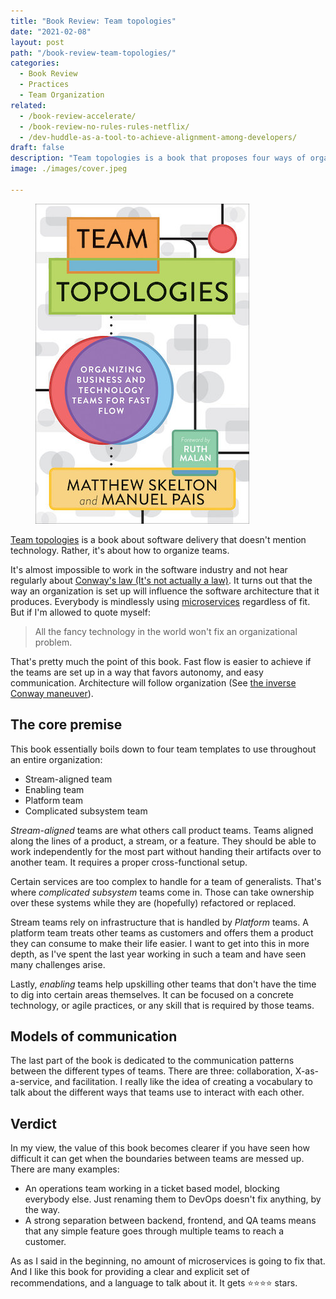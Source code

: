 ```yaml
---
title: "Book Review: Team topologies"
date: "2021-02-08"
layout: post
path: "/book-review-team-topologies/"
categories:
  - Book Review
  - Practices 
  - Team Organization
related:
  - /book-review-accelerate/
  - /book-review-no-rules-rules-netflix/
  - /dev-huddle-as-a-tool-to-achieve-alignment-among-developers/
draft: false
description: "Team topologies is a book that proposes four ways of organizing teams that aim to empower them to build better software"
image: ./images/cover.jpeg

---
```


<figure class="figure">
  <img src="./images/cover.jpeg" alt="team topologies" />
</figure>

[Team topologies](https://teamtopologies.com/book) is a book about software delivery that doesn't mention technology. Rather, it's about how to organize teams.

It's almost impossible to work in the software industry and not hear regularly about [Conway's law (It's not actually a law)](https://en.wikipedia.org/wiki/Conway%27s_law). It turns out that the way an organization is set up will influence the software architecture that it produces. Everybody is mindlessly using [microservices](https://microservices.io/) regardless of fit. But if I'm allowed to quote myself:

> All the fancy technology in the world won't fix an organizational problem.

That's pretty much the point of this book. Fast flow is easier to achieve if the teams are set up in a way that favors autonomy, and easy communication. Architecture will follow organization (See [the inverse Conway maneuver](https://www.thoughtworks.com/radar/techniques/inverse-conway-maneuver)).

## The core premise

This book essentially boils down to four team templates to use throughout an entire organization:

- Stream-aligned team
- Enabling team
- Platform team
- Complicated subsystem team

_Stream-aligned_ teams are what others call product teams. Teams aligned along the lines of a product, a stream, or a feature. They should be able to work independently for the most part without handing their artifacts over to another team. It requires a proper cross-functional setup.

Certain services are too complex to handle for a team of generalists. That's where _complicated subsystem_ teams come in. Those can take ownership over these systems while they are (hopefully) refactored or replaced.

Stream teams rely on infrastructure that is handled by _Platform_ teams. A platform team treats other teams as customers and offers them a product they can consume to make their life easier. I want to get into this in more depth, as I've spent the last year working in such a team and have seen many challenges arise.

Lastly, _enabling_ teams help upskilling other teams that don't have the time to dig into certain areas themselves. It can be focused on a concrete technology, or agile practices, or any skill that is required by those teams.

## Models of communication

The last part of the book is dedicated to the communication patterns between the different types of teams. There are three: collaboration, X-as-a-service, and facilitation. I really like the idea of creating a vocabulary to talk about the different ways that teams use to interact with each other. 

## Verdict

In my view, the value of this book becomes clearer if you have seen how difficult it can get when the boundaries between teams are messed up. There are many examples:

- An operations team working in a ticket based model, blocking everybody else. Just renaming them to DevOps doesn't fix anything, by the way.
- A strong separation between backend, frontend, and QA teams means that any simple feature goes through multiple teams to reach a customer.

As as I said in the beginning, no amount of microservices is going to fix that. And I like this book for providing a clear and explicit set of recommendations, and a language to talk about it. It gets ⭐⭐⭐⭐ stars.

